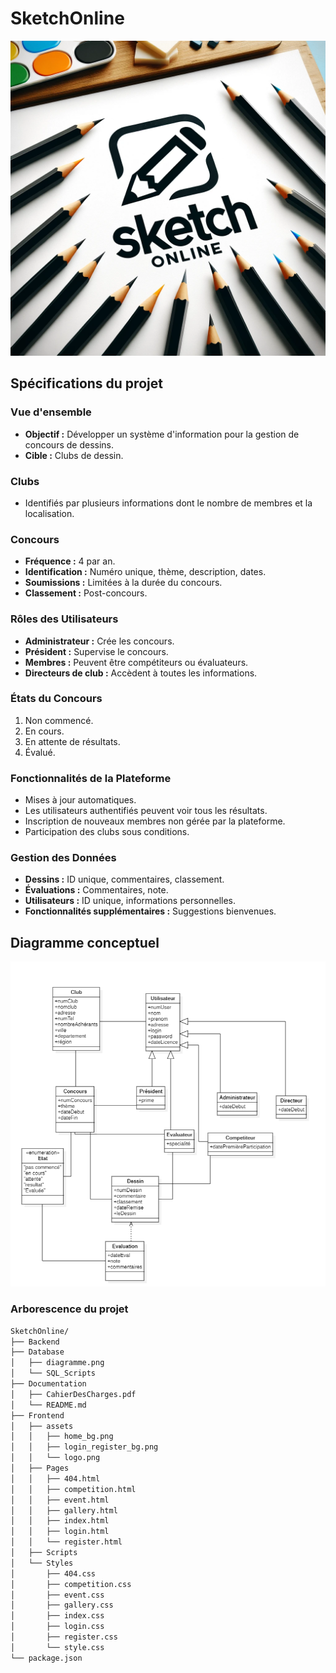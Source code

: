 [//]: <> (Version du readme: 3.1)
# SketchOnline

![Logo](Documentation/readme/logo.png)


## Spécifications du projet 

### Vue d'ensemble
- **Objectif :** Développer un système d'information pour la gestion de concours de dessins.
- **Cible :** Clubs de dessin.

### Clubs
- Identifiés par plusieurs informations dont le nombre de membres et la localisation.

### Concours
- **Fréquence :** 4 par an.
- **Identification :** Numéro unique, thème, description, dates.
- **Soumissions :** Limitées à la durée du concours.
- **Classement :** Post-concours.

### Rôles des Utilisateurs
- **Administrateur :** Crée les concours.
- **Président :** Supervise le concours.
- **Membres :** Peuvent être compétiteurs ou évaluateurs.
- **Directeurs de club :** Accèdent à toutes les informations.

### États du Concours
1. Non commencé.
2. En cours.
3. En attente de résultats.
4. Évalué.

### Fonctionnalités de la Plateforme
- Mises à jour automatiques.
- Les utilisateurs authentifiés peuvent voir tous les résultats.
- Inscription de nouveaux membres non gérée par la plateforme.
- Participation des clubs sous conditions.

### Gestion des Données
- **Dessins :** ID unique, commentaires, classement.
- **Évaluations :** Commentaires, note.
- **Utilisateurs :** ID unique, informations personnelles.
- **Fonctionnalités supplémentaires :** Suggestions bienvenues.

## Diagramme conceptuel

![Alt text](Documentation/readme/diagramme.png)

### Arborescence du projet

```bash
SketchOnline/
├── Backend
├── Database
│   ├── diagramme.png
│   └── SQL_Scripts
├── Documentation
│   ├── CahierDesCharges.pdf
│   └── README.md
├── Frontend
│   ├── assets
│   │   ├── home_bg.png
│   │   ├── login_register_bg.png
│   │   └── logo.png
│   ├── Pages
│   │   ├── 404.html
│   │   ├── competition.html
│   │   ├── event.html
│   │   ├── gallery.html
│   │   ├── index.html
│   │   ├── login.html
│   │   └── register.html
│   ├── Scripts
│   └── Styles
│       ├── 404.css
│       ├── competition.css
│       ├── event.css
│       ├── gallery.css
│       ├── index.css
│       ├── login.css
│       ├── register.css
│       └── style.css
└── package.json
```